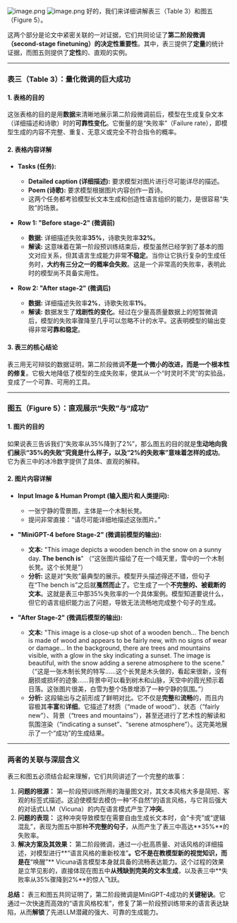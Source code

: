 ![image.png](https://cc-407-1376569927.cos.ap-guangzhou.myqcloud.com/cc-407-1376569927/images-obsidian/202509240843759.png)
![image.png](https://cc-407-1376569927.cos.ap-guangzhou.myqcloud.com/cc-407-1376569927/images-obsidian/202509240844597.png)
好的，我们来详细讲解表三（Table 3）和图五（Figure 5）。

这两个部分是论文中紧密关联的一对证据，它们共同论证了**第二阶段微调（second-stage finetuning）的决定性重要性**。其中，表三提供了**定量**的统计证据，而图五则提供了**定性**的、直观的实例。

---

### 表三（Table 3）：量化微调的巨大成功

#### 1. 表格的目的

这张表格的目的是用**数据**来清晰地展示第二阶段微调前后，模型在生成复杂文本（详细描述和诗歌）时的**可靠性变化**。它衡量的是“失败率”（Failure rate），即模型生成的内容不完整、重复、无意义或完全不符合指令的概率。

#### 2. 表格内容详解

*   **Tasks (任务):**
    *   **Detailed caption (详细描述):** 要求模型对图片进行尽可能详尽的描述。
    *   **Poem (诗歌):** 要求模型根据图片内容创作一首诗。
    *   这两个任务都考验模型长文本生成和创造性语言组织的能力，是很容易“失败”的场景。

*   **Row 1: "Before stage-2" (微调前)**
    *   **数据:** 详细描述失败率**35%**，诗歌失败率**32%**。
    *   **解读:** 这意味着在第一阶段预训练结束后，模型虽然已经学到了基本的图文对应关系，但其语言生成能力非常**不稳定**。当你让它执行复杂的生成任务时，**大约有三分之一的概率会失败**。这是一个非常高的失败率，表明此时的模型尚不具备实用性。

*   **Row 2: "After stage-2" (微调后)**
    *   **数据:** 详细描述失败率**2%**，诗歌失败率**1%**。
    *   **解读:** 数据发生了**戏剧性的变化**。经过在少量高质量数据上的短暂微调后，模型的失败率骤降至几乎可以忽略不计的水平。这表明模型的输出变得非常**可靠和稳定**。

#### 3. 表三的核心结论

表三用无可辩驳的数据证明，第二阶段微调**不是一个微小的改进，而是一个根本性的修复**。它极大地降低了模型的生成失败率，使其从一个“时灵时不灵”的实验品，变成了一个可靠、可用的工具。

---

### 图五（Figure 5）：直观展示“失败”与“成功”

#### 1. 图片的目的

如果说表三告诉我们“失败率从35%降到了2%”，那么图五的目的就是**生动地向我们展示“35%的失败”究竟是什么样子，以及“2%的失败率”意味着怎样的成功**。它为表三中的冰冷数字提供了具体、直观的解释。

#### 2. 图片内容详解

*   **Input Image & Human Prompt (输入图片和人类提问):**
    *   一张宁静的雪景图，主体是一个木制长凳。
    *   提问非常直接：“请尽可能详细地描述这张图片。”

*   **"MiniGPT-4 before Stage-2" (微调前模型的输出):**
    *   **文本:** "This image depicts a wooden bench in the snow on a sunny day. **The bench is**" （“这张图片描绘了在一个晴天里，雪中的一个木制长凳。这个长凳是”）
    *   **分析:** 这是对“失败”最典型的展示。模型开头描述得还不错，但句子在“The bench is”之后就**戛然而止**了。它生成了一个**不完整的、被截断的文本**。这就是表三中那35%失败率的一个具体案例。模型知道要说什么，但它的语言组织能力出了问题，导致无法流畅地完成整个句子的生成。

*   **"After Stage-2" (微调后模型的输出):**
    *   **文本:** "This image is a close-up shot of a wooden bench... The bench is made of wood and appears to be fairly new, with no signs of wear or damage... In the background, there are trees and mountains visible, with a glow in the sky indicating a sunset. The image is beautiful, with the snow adding a serene atmosphere to the scene." （“这是一张木制长凳的特写……这个长凳是木头做的，看起来很新，没有磨损或损坏的迹象……背景中可以看到树木和山脉，天空中的霞光预示着日落。这张图片很美，白雪为整个场景增添了一种宁静的氛围。”）
    *   **分析:** 这段输出与之前形成了鲜明对比。它不仅是**完整**和**流畅**的，而且内容极其**丰富**和**详细**。它描述了材质（“made of wood”）、状态（“fairly new”）、背景（“trees and mountains”），甚至还进行了艺术性的解读和氛围渲染（“indicating a sunset”、“serene atmosphere”）。这完美地展示了一个“成功”的生成结果。

---

### 两者的关联与深层含义

表三和图五必须结合起来理解，它们共同讲述了一个完整的故事：

1.  **问题的根源：** 第一阶段预训练所用的海量图文对，其文本风格大多是简短、客观的标签式描述。这迫使模型去模仿一种“不自然”的语言风格，与它背后强大的对话式LLM（Vicuna）的内在语言模式产生了**冲突**。
2.  **问题的表现：** 这种冲突导致模型在需要自由生成长文本时，会“卡壳”或“逻辑混乱”，表现为图五中那种**不完整的句子**，从而产生了表三中高达**35%**的失败率。
3.  **解决方案及其效果：** 第二阶段微调，通过一小批高质量、对话风格的详细描述，对模型进行**“语言风格的重新校准”**。它不是在教模型新的视觉知识，而是在**“唤醒”** Vicuna语言模型本身就具备的流畅表达能力。这个过程的效果是立竿见影的，直接体现在图五中**从残缺到完美的文本生成**，以及表三中**失败率从35%骤降到2%**的惊人飞跃。

**总结：** 表三和图五共同证明了，第二阶段微调是MiniGPT-4成功的**关键秘诀**。它通过一次快速而高效的“语言风格校准”，修复了第一阶段预训练带来的语言表达缺陷，从而**解锁**了先进LLM潜藏的强大、可靠的生成能力。